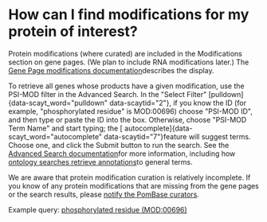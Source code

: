 # How can I find modifications for my protein of interest?
<!-- pombase_categories: Querying/Searching,Using Ontologies -->

Protein modifications (where curated) are included in the Modifications
section on gene pages. (We plan to include RNA modifications later.) The
[Gene Page modifications
documentation](/documentation/gene-page-modifications)describes the
display.

To retrieve all genes whose products have a given modification, use the
PSI-MOD filter in the Advanced Search. In the "Select Filter"
[pulldown]{data-scayt_word="pulldown" data-scaytid="2"}, if you know the
ID (for example, "phosphorylated residue" is MOD:00696) choose "PSI-MOD
ID", and then type or paste the ID into the box. Otherwise, choose
"PSI-MOD Term Name" and start typing; the [
autocomplete]{data-scayt_word="autocomplete" data-scaytid="7"}feature
will suggest terms. Choose one, and click the Submit button to run the
search. See the [Advanced Search
documentation](/documentation/advanced-search-documentation)for more
information, including how [ontology searches retrieve
annotations](/documentation/advanced-search-documentation#filt)to
general terms.

We are aware that protein modification curation is relatively
incomplete. If you know of any protein modifications that are missing
from the gene pages or the search results, please [notify the PomBase
curators](mailto:helpdesk@pombase.org).

Example query: [phosphorylated residue
(MOD:00696)](/spombe/query/builder?filter=37&value=%5B%7B%22param%22:%7B%22filter_1%22:%7B%22filter%22:%2220%22,%22query%22:%22MOD:00696%22%7D%7D,%22filter_count%22:%221%22%7D%5D)

